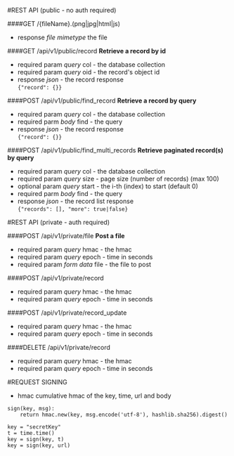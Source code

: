 #REST API (public - no auth required)

####GET /{fileName}.(png|jpg|html|js)
* response *file mimetype* the file

####GET /api/v1/public/record
**Retrieve a record by id**
* required param *query* col - the database collection
* required param *query* oid - the record's object id
* response *json* - the record response  
`{"record": {}}`

####POST /api/v1/public/find_record
**Retrieve a record by query**
* required param *query* col - the database collection
* required parm *body* find - the query
* response *json* - the record response  
`{"record": {}}`

####POST /api/v1/public/find_multi_records
**Retrieve paginated record(s) by query**
* required param *query* col - the database collection
* required param *query* size - page size (number of records) (max 100)
* optional param *query* start - the i-th (index) to start (default 0)
* required parm *body* find - the query
* response *json* - the record list response  
`{"records": [],
  "more": true|false}`
  
#REST API (private - auth required)

####POST /api/v1/private/file
**Post a file**
* required param *query* hmac - the hmac
* required param *query* epoch - time in seconds
* required param *form data* file - the file to post

####POST /api/v1/private/record
* required param *query* hmac - the hmac
* required param *query* epoch - time in seconds

####POST /api/v1/private/record_update
* required param *query* hmac - the hmac
* required param *query* epoch - time in seconds

####DELETE /api/v1/private/record
* required param *query* hmac - the hmac
* required param *query* epoch - time in seconds

#REQUEST SIGNING
* hmac cumulative hmac of the key, time, url and body
```
sign(key, msg):
    return hmac.new(key, msg.encode('utf-8'), hashlib.sha256).digest()
    
key = "secretKey"
t = time.time()
key = sign(key, t)
key = sign(key, url)
```